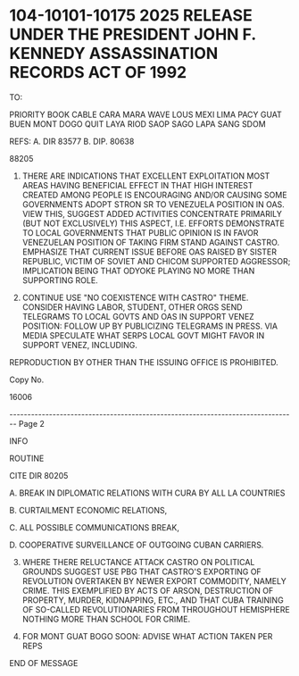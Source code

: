 # 104-10101-10175 2025 RELEASE UNDER THE PRESIDENT JOHN F. KENNEDY ASSASSINATION RECORDS ACT OF 1992

TO:

PRIORITY BOOK CABLE
CARA MARA WAVE LOUS
MEXI LIMA PACY GUAT
BUEN MONT DOGO QUIT
LAYA RIOD SAOP SAGO
LAPA SANG SDOM

REFS: A. DIR 83577
B. DIP. 80638

88205

1. THERE ARE INDICATIONS THAT EXCELLENT EXPLOITATION MOST AREAS HAVING BENEFICIAL EFFECT IN THAT HIGH INTEREST CREATED AMONG PEOPLE IS ENCOURAGING AND/OR CAUSING SOME GOVERNMENTS ADOPT STRON SR TO VENEZUELA POSITION IN OAS. VIEW THIS, SUGGEST ADDED ACTIVITIES CONCENTRATE PRIMARILY (BUT NOT EXCLUSIVELY) THIS ASPECT, I.E. EFFORTS DEMONSTRATE TO LOCAL GOVERNMENTS THAT PUBLIC OPINION IS IN FAVOR VENEZUELAN POSITION OF TAKING FIRM STAND AGAINST CASTRO. EMPHASIZE THAT CURRENT ISSUE BEFORE OAS RAISED BY SISTER REPUBLIC, VICTIM OF SOVIET AND CHICOM SUPPORTED AGGRESSOR; IMPLICATION BEING THAT ODYOKE PLAYING NO MORE THAN SUPPORTING ROLE.

2. CONTINUE USE "NO COEXISTENCE WITH CASTRO" THEME. CONSIDER HAVING LABOR, STUDENT, OTHER ORGS SEND TELEGRAMS TO LOCAL GOVTS AND OAS IN SUPPORT VENEZ POSITION: FOLLOW UP BY PUBLICIZING TELEGRAMS IN PRESS. VIA MEDIA SPECULATE WHAT SERPS LOCAL GOVT MIGHT FAVOR IN SUPPORT VENEZ, INCLUDING.

REPRODUCTION BY OTHER THAN THE ISSUING OFFICE IS PROHIBITED.

Copy No.

16006


-------------------------------------------------------------------------------- Page 2

INFO

ROUTINE

CITE DIR 80205

A. BREAK IN DIPLOMATIC RELATIONS WITH CURA BY ALL LA COUNTRIES

B. CURTAILMENT ECONOMIC RELATIONS,

C. ALL POSSIBLE COMMUNICATIONS BREAK,

D. COOPERATIVE SURVEILLANCE OF OUTGOING CUBAN CARRIERS.

3. WHERE THERE RELUCTANCE ATTACK CASTRO ON POLITICAL GROUNDS SUGGEST USE PBG THAT CASTRO'S EXPORTING OF REVOLUTION OVERTAKEN BY NEWER EXPORT COMMODITY, NAMELY CRIME. THIS EXEMPLIFIED BY ACTS OF ARSON, DESTRUCTION OF PROPERTY, MURDER, KIDNAPPING, ETC., AND THAT CUBA TRAINING OF SO-CALLED REVOLUTIONARIES FROM THROUGHOUT HEMISPHERE NOTHING MORE THAN SCHOOL FOR CRIME.

4. FOR MONT GUAT BOGO SOON: ADVISE WHAT ACTION TAKEN PER REPS

END OF MESSAGE
